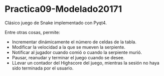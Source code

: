 # Practica09-Modelado20171

Clásico juego de Snake implementado con Pyqt4. 

Entre otras cosas, permite: 

* Incrementar dinámicamente el número de celdas de la tabla.
* Modificar la velocidad a la que se mueven la serpiente.
* Notificar al jugador cuando comió o cuando la serpiente murió.
* Pausar, reanudar y terminar el juego cuando se desee.
* LLevar un contador del Highscore del juego, mientras la sesión no haya sido terminada por el usuario.

